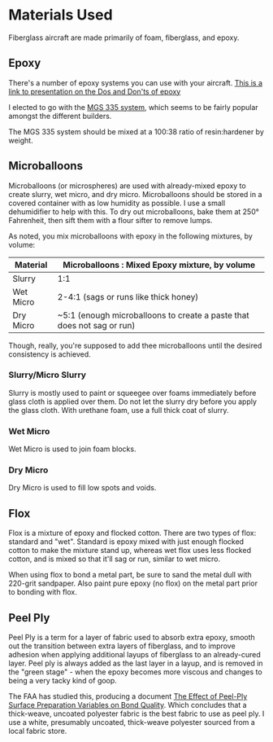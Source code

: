 # Materials Used

Fiberglass aircraft are made primarily of foam, fiberglass, and epoxy.

## Epoxy

There's a number of epoxy systems you can use with your aircraft. <a href="http://www.cozybuilders.org/Oshkosh_Presentations/2006_EpoxyDoDonts.pdf" data-proofer-ignore>This is a link to presentation on the Dos and Don'ts of epoxy</a>

I elected to go with the [MGS 335 system](https://www.aircraftspruce.com/catalog/cmpages/mgsresin.php), which seems to be fairly popular amongst the different builders.

The MGS 335 system should be mixed at a 100:38 ratio of resin:hardener by weight.

## Microballoons

Microballoons (or microspheres) are used with already-mixed epoxy to create slurry, wet micro, and dry micro. Microballoons should be stored in a covered container with as low humidity as possible. I use a small dehumidifier to help with this. To dry out microballoons, bake them at 250° Fahrenheit, then sift them with a flour sifter to remove lumps.

As noted, you mix microballoons with epoxy in the following mixtures, by volume:

| Material | Microballoons : Mixed Epoxy mixture, by volume |
|----------|------------------------------------------|
| Slurry   | 1:1 |
| Wet Micro | 2-4:1 (sags or runs like thick honey) |
| Dry Micro | ~5:1 (enough microballoons to create a paste that does not sag or run) |

Though, really, you're supposed to add thee microballoons until the desired consistency is achieved.

### Slurry/Micro Slurry

Slurry is mostly used to paint or squeegee over foams immediately before glass cloth is applied over them. Do not let the slurry dry before you apply the glass cloth. With urethane foam, use a full thick coat of slurry.

### Wet Micro

Wet Micro is used to join foam blocks.

### Dry Micro

Dry Micro is used to fill low spots and voids.

## Flox

Flox is a mixture of epoxy and flocked cotton. There are two types of flox: standard and "wet". Standard is epoxy mixed with just enough flocked cotton to make the mixture stand up, whereas wet flox uses less flocked cotton, and is mixed so that it'll sag or run, similar to wet micro.

When using flox to bond a metal part, be sure to sand the metal dull with 220-grit sandpaper. Also paint pure epoxy (no flox) on the metal part prior to bonding with flox.

## Peel Ply

Peel Ply is a term for a layer of fabric used to absorb extra epoxy, smooth out the transition between extra layers of fiberglass, and to improve adhesion when applying additional layups of fiberglass to an already-cured layer. Peel ply is always added as the last layer in a layup, and is removed in the "green stage" - when the epoxy becomes more viscous and changes to being a very tacky kind of goop.

The FAA has studied this, producing a document [The Effect of Peel-Ply Surface Preparation Variables on Bond Quality](https://www.tc.faa.gov/its/worldpac/techrpt/ar06-28.pdf). Which concludes that a thick-weave, uncoated polyester fabric is the best fabric to use as peel ply. I use a white, presumably uncoated, thick-weave polyester sourced from a local fabric store.
